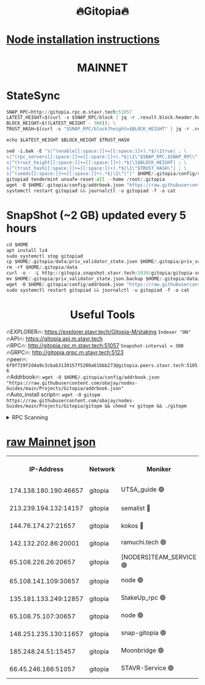 <h1 align="center"> 🔥Gitopia🔥</h1>

[Node installation instructions](https://github.com/obajay/nodes-Guides/tree/main/Projects/Gitopia)
=

<h1 align="center"> MAINNET</h1>

# StateSync
```python
SNAP_RPC=http://gitopia.rpc.m.stavr.tech:51057
LATEST_HEIGHT=$(curl -s $SNAP_RPC/block | jq -r .result.block.header.height); \
BLOCK_HEIGHT=$((LATEST_HEIGHT - 300)); \
TRUST_HASH=$(curl -s "$SNAP_RPC/block?height=$BLOCK_HEIGHT" | jq -r .result.block_id.hash)

echo $LATEST_HEIGHT $BLOCK_HEIGHT $TRUST_HASH

sed -i.bak -E "s|^(enable[[:space:]]+=[[:space:]]+).*$|\1true| ; \
s|^(rpc_servers[[:space:]]+=[[:space:]]+).*$|\1\"$SNAP_RPC,$SNAP_RPC\"| ; \
s|^(trust_height[[:space:]]+=[[:space:]]+).*$|\1$BLOCK_HEIGHT| ; \
s|^(trust_hash[[:space:]]+=[[:space:]]+).*$|\1\"$TRUST_HASH\"| ; \
s|^(seeds[[:space:]]+=[[:space:]]+).*$|\1\"\"|" $HOME/.gitopia/config/config.toml
gitopiad tendermint unsafe-reset-all --home /root/.gitopia
wget -O $HOME/.gitopia/config/addrbook.json "https://raw.githubusercontent.com/obajay/nodes-Guides/main/Projects/Gitopia/addrbook.json"
systemctl restart gitopiad && journalctl -u gitopiad -f -o cat
```
# SnapShot (~2 GB) updated every 5 hours
```python
cd $HOME
apt install lz4
sudo systemctl stop gitopiad
cp $HOME/.gitopia/data/priv_validator_state.json $HOME/.gitopia/priv_validator_state.json.backup
rm -rf $HOME/.gitopia/data
curl -o - -L http://gitopia.snapshot.stavr.tech:1030/gitopia/gitopia-snap.tar.lz4 | lz4 -c -d - | tar -x -C $HOME/.gitopia --strip-components 2
mv $HOME/.gitopia/priv_validator_state.json.backup $HOME/.gitopia/data/priv_validator_state.json
wget -O $HOME/.gitopia/config/addrbook.json "https://raw.githubusercontent.com/obajay/nodes-Guides/main/Projects/Gitopia/addrbook.json"
sudo systemctl restart gitopiad && journalctl -u gitopiad -f -o cat
```
 <h1 align="center"> Useful Tools</h1>

🔥EXPLORER🔥:      https://explorer.stavr.tech/Gitopia-M/staking  `Indexer "ON"` \
🔥API🔥: 			 		 https://gitopia.api.m.stavr.tech \
🔥RPC🔥:           http://gitopia.rpc.m.stavr.tech:51057              `Snapshot-interval = 300` \
🔥GRPC🔥:          http://gitopia.grpc.m.stavr.tech:5123 \
🔥peer🔥:					 `6f9f729f2d4a9c3cbab3130157f5200a61bbb273@gitopia.peers.stavr.tech:51056` \
🔥Addrbook🔥:    ```wget -O $HOME/.gitopia/config/addrbook.json "https://raw.githubusercontent.com/obajay/nodes-Guides/main/Projects/Gitopia/addrbook.json"``` \
🔥Auto_install script🔥: ```wget -O gitopm https://raw.githubusercontent.com/obajay/nodes-Guides/main/Projects/Gitopia/gitopm && chmod +x gitopm && ./gitopm```


<details>
<summary>RPC Scanning</summary>

<h2 align="center"> We scan nodes in real time every 4 hours. And we provide the final result of RPC endpoints.
We cannot influence the operation of these nodes in any way. </h2>


```python
If Voting Power is higher than 0 --> then the Node is a validator of the network and may be subject to attack and be a potential threat to the chain.
```
```python
We marked such validators with a red symbol
```

</details>

[raw Mainnet json](https://rpc-check.gitopm.stavr.tech/gitopm/rpc-gitopm-result.json)
=

<table><tr><th>IP-Address</th><th>Network</th><th>Moniker</th><th>Latest Block Height</th><th>Earliest Block Height</th><th>Catching Up</th><th>Voting Power</th><th>Scan Time</th></tr><tr><td>174.138.180.190:46657</td><td>gitopia</td><td>UTSA_guide 🟢</td><td>10007137</td><td>6071990</td><td>False</td><td>0</td><td>2023-12-02T09:06:40.133833487UTC</td></tr><tr><td>213.239.194.132:14157</td><td>gitopia</td><td>semalist 🔴</td><td>10007151</td><td>6071990</td><td>False</td><td>428969</td><td>2023-12-02T09:07:01.973299222UTC</td></tr><tr><td>144.76.174.27:21657</td><td>gitopia</td><td>kokos 🔴</td><td>10007158</td><td>6071990</td><td>False</td><td>936373</td><td>2023-12-02T09:07:14.028386023UTC</td></tr><tr><td>142.132.202.86:20001</td><td>gitopia</td><td>ramuchi.tech 🟢</td><td>10007158</td><td>6548337</td><td>False</td><td>0</td><td>2023-12-02T09:07:13.230215232UTC</td></tr><tr><td>65.108.226.26:20657</td><td>gitopia</td><td>[NODERS]TEAM_SERVICE 🟢</td><td>10007168</td><td>6846001</td><td>False</td><td>0</td><td>2023-12-02T09:07:29.161226899UTC</td></tr><tr><td>65.108.141.109:30657</td><td>gitopia</td><td>node 🟢</td><td>10007157</td><td>6931333</td><td>False</td><td>0</td><td>2023-12-02T09:07:12.603128864UTC</td></tr><tr><td>135.181.133.249:12857</td><td>gitopia</td><td>StakeUp_rpc 🟢</td><td>10007158</td><td>8010001</td><td>False</td><td>0</td><td>2023-12-02T09:07:13.668516079UTC</td></tr><tr><td>65.108.75.107:30657</td><td>gitopia</td><td>node 🟢</td><td>10007164</td><td>8802845</td><td>False</td><td>0</td><td>2023-12-02T09:07:22.495926539UTC</td></tr><tr><td>148.251.235.130:11657</td><td>gitopia</td><td>snap-gitopia 🟢</td><td>10007158</td><td>9516001</td><td>False</td><td>0</td><td>2023-12-02T09:07:12.935995022UTC</td></tr><tr><td>185.248.24.51:15457</td><td>gitopia</td><td>Moonbridge 🟢</td><td>10007151</td><td>9781501</td><td>False</td><td>0</td><td>2023-12-02T09:07:01.630137091UTC</td></tr><tr><td>66.45.246.166:51057</td><td>gitopia</td><td>STAVR-Service 🟢</td><td>10007143</td><td>10001001</td><td>False</td><td>0</td><td>2023-12-02T09:06:48.890147336UTC</td></tr></table>
